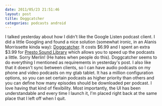 ```yaml
---
date: 2011/05/23 21:51:46
layout: post
title: Doggcatcher
categories: podcasts android
---
```


I talked yesterday about how I didn't like the Google Listen podcast
client. I did a little Googling and found a nice solution (somewhat
ironic, in an Alanis Morrissette kinda way):
[Doggcatcher](http://www.doggcatcher.com/). It costs $6.99 and I spent
an extra $3.99 for [Presto Sound
Library](https://market.android.com/details?id=com.aocate.presto)
which allows you to speed up the podcasts a little. Sorry Merlin! (He
hates when people do this). Doggcatcher seems to do everything I
mentioned as requirements in yesterday's post. I also like that it
doesn't sync between clients, so I can have audio podcasts on my phone
and video podcasts on my gtab tablet. It has a million configuration
options, so you can set certain podcasts as higher priority than
others and you can define how many episodes should be downloaded per
podcast. I love having that kind of flexibility. Most importantly, the
UI has been understandable and every time I launch it, I'm placed
right back at the same place that I left off when I quit.
